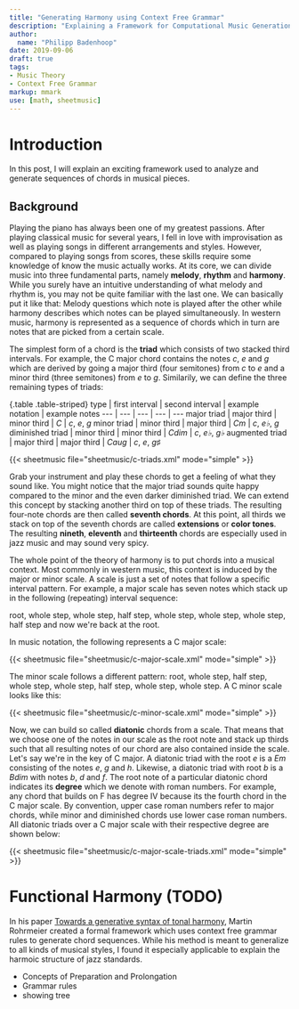 ```yaml
---
title: "Generating Harmony using Context Free Grammar"
description: "Explaining a Framework for Computational Music Generation"
author:
  name: "Philipp Badenhoop"
date: 2019-09-06
draft: true
tags:
- Music Theory
- Context Free Grammar
markup: mmark
use: [math, sheetmusic]
---
```


# Introduction

In this post, I will explain an exciting framework used to analyze and generate sequences of chords in musical pieces. 

## Background

Playing the piano has always been one of my greatest passions.
After playing classical music for several years, I fell in love with improvisation as well as playing songs in different arrangements and styles.
However, compared to playing songs from scores, these skills require some knowledge of know the music actually works.
At its core, we can divide music into three fundamental parts, namely **melody**, **rhythm** and **harmony**.
While you surely have an intuitive understanding of what melody and rhythm is, you may not be quite familiar with the last one.
We can basically put it like that: 
Melody questions which note is played after the other while harmony describes which notes can be played simultaneously.
In western music, harmony is represented as a sequence of chords which in turn are notes that are picked from a certain scale.

The simplest form of a chord is the **triad** which consists of two stacked third intervals. 
For example, the C major chord contains the notes *c*, *e* and *g* which are derived by going a major third (four semitones) from *c* to *e* and a minor third (three semitones) from *e* to *g*.
Similarily, we can define the three remaining types of triads:

{.table .table-striped}
type | first interval | second interval | example notation | example notes
--- | --- | --- | --- | ---
major triad | major third | minor third | *C* | *c*, *e*, *g*
minor triad | minor third | major third | *Cm* | *c*, *e♭*, *g*
diminished triad | minor third | minor third | *Cdim* | *c*, *e♭*, *g♭*
augmented triad | major third | major third | *Caug* | *c*, *e*, *g♯*

{{< sheetmusic file="sheetmusic/c-triads.xml" mode="simple" >}}

Grab your instrument and play these chords to get a feeling of what they sound like.
You might notice that the major triad sounds quite happy compared to the minor and the even darker diminished triad.
We can extend this concept by stacking another third on top of these triads.
The resulting four-note chords are then called **seventh chords**.
At this point, all thirds we stack on top of the seventh chords are called **extensions** or **color tones**.
The resulting **nineth**, **eleventh** and **thirteenth** chords are especially used in jazz music and may sound very spicy.

The whole point of the theory of harmony is to put chords into a musical context.
Most commonly in western music, this context is induced by the major or minor scale.
A scale is just a set of notes that follow a specific interval pattern.
For example, a major scale has seven notes which stack up in the following (repeating) interval sequence:

root, whole step, whole step, half step, whole step, whole step, whole step, half step and now we're back at the root.

In music notation, the following represents a C major scale:

{{< sheetmusic file="sheetmusic/c-major-scale.xml" mode="simple" >}}

The minor scale follows a different pattern:
root, whole step, half step, whole step, whole step, half step, whole step, whole step.
A C minor scale looks like this:

{{< sheetmusic file="sheetmusic/c-minor-scale.xml" mode="simple" >}}

Now, we can build so called **diatonic** chords from a scale.
That means that we choose one of the notes in our scale as the root note and stack up thirds such that all resulting notes of our chord are also contained inside the scale.
Let's say we're in the key of C major.
A diatonic triad with the root *e* is a *Em* consisting of the notes *e*, *g* and *h*.
Likewise, a diatonic triad with root *b* is a *Bdim* with notes *b*, *d* and *f*.
The root note of a particular diatonic chord indicates its **degree** which we denote with roman numbers.
For example, any chord that builds on F has degree IV because its the fourth chord in the C major scale.
By convention, upper case roman numbers refer to major chords, while minor and diminished chords use lower case roman numbers.
All diatonic triads over a C major scale with their respective degree are shown below:

{{< sheetmusic file="sheetmusic/c-major-scale-triads.xml" mode="simple" >}}

# Functional Harmony (TODO)

In his paper [Towards a generative syntax of tonal harmony](https://www.tandfonline.com/doi/pdf/10.1080/17459737.2011.573676?needAccess=true),
Martin Rohrmeier created a formal framework which uses context free grammar rules to generate chord sequences.
While his method is meant to generalize to all kinds of musical styles, I found it especially applicable to explain the harmoic structure of jazz standards.

- Concepts of Preparation and Prolongation
- Grammar rules
- showing tree

